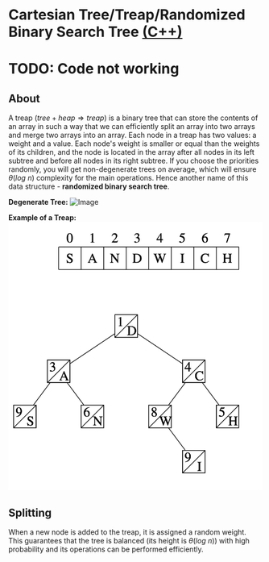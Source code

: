 # Cartesian Tree/Treap/Randomized Binary Search Tree [(C++)](./cartesian-tree.cpp)

# TODO: Code not working

## About

A treap ($tree + heap \Rightarrow treap$) is a binary tree that can store the contents of an array in such a way that we can efficiently split an array into two arrays and merge two arrays into an array. Each node in a treap has two values: a weight and a value. Each node's weight is smaller or equal than the weights of its children, and the node is located in the array after all nodes in its left subtree and before all nodes in its right subtree. If you choose the priorities randomly, you will get non-degenerate trees on average, which will ensure $\theta(log \ n)$ complexity for the main operations. Hence another name of this data structure - **randomized binary search tree**.

**Degenerate Tree:**
![Image](https://cdn.programiz.com/sites/tutorial2program/files/skewed-binary-tree_0.png)

**Example of a Treap:**
![Image](ex.png)

## Splitting

When a new node is added to the treap, it is assigned a random weight. This guarantees that the tree is balanced (its height is $\theta(log \ n)$) with high probability and its operations can be performed efficiently.
